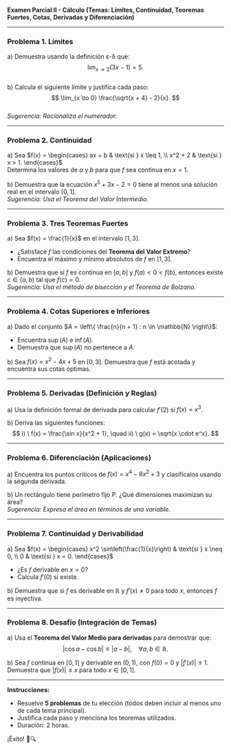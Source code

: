 **Examen Parcial II - Cálculo (Temas: Límites, Continuidad, Teoremas Fuertes, Cotas, Derivadas y Diferenciación)**  

---

### **Problema 1. Límites**  
a) Demuestra usando la definición ε-δ que:  
$$
\lim_{x \to 2} (3x - 1) = 5.
$$  
b) Calcula el siguiente límite y justifica cada paso:  
$$
\lim_{x \to 0} \frac{\sqrt{x + 4} - 2}{x}.
$$  
*Sugerencia: Racionaliza el numerador.*

---

### **Problema 2. Continuidad**  
a) Sea $f(x) = \begin{cases} 
ax + b & \text{si } x \leq 1, \\
x^2 + 2 & \text{si } x > 1.
\end{cases}$  
Determina los valores de $a$ y $b$ para que $f$ sea continua en $x = 1$.  

b) Demuestra que la ecuación $x^5 + 3x - 2 = 0$ tiene al menos una solución real en el intervalo $[0, 1]$.  
*Sugerencia: Usa el Teorema del Valor Intermedio.*

---

### **Problema 3. Tres Teoremas Fuertes**  
a) Sea $f(x) = \frac{1}{x}$ en el intervalo $[1, 3]$.  
- ¿Satisface $f$ las condiciones del **Teorema del Valor Extremo**?  
- Encuentra el máximo y mínimo absolutos de $f$ en $[1, 3]$.  

b) Demuestra que si $f$ es continua en $[a, b]$ y $f(a) < 0 < f(b)$, entonces existe $c \in (a, b)$ tal que $f(c) = 0$.  
*Sugerencia: Usa el método de bisección y el Teorema de Bolzano.*

---

### **Problema 4. Cotas Superiores e Inferiores**  
a) Dado el conjunto $A = \left\{ \frac{n}{n + 1} : n \in \mathbb{N} \right\}$:  
- Encuentra $\sup(A)$ e $\inf(A)$.  
- Demuestra que $\sup(A)$ no pertenece a $A$.  

b) Sea $f(x) = x^2 - 4x + 5$ en $[0, 3]$. Demuestra que $f$ está acotada y encuentra sus cotas óptimas.  

---

### **Problema 5. Derivadas (Definición y Reglas)**  
a) Usa la definición formal de derivada para calcular $f'(2)$ si $f(x) = x^3$.  

b) Deriva las siguientes funciones:  
$$
i) \ f(x) = \frac{\sin x}{x^2 + 1}, \quad ii) \ g(x) = \sqrt{x \cdot e^x}.
$$  

---

### **Problema 6. Diferenciación (Aplicaciones)**  
a) Encuentra los puntos críticos de $f(x) = x^4 - 8x^2 + 3$ y clasifícalos usando la segunda derivada.  

b) Un rectángulo tiene perímetro fijo $P$. ¿Qué dimensiones maximizan su área?  
*Sugerencia: Expresa el área en términos de una variable.*

---

### **Problema 7. Continuidad y Derivabilidad**  
a) Sea $f(x) = \begin{cases} 
x^2 \sin\left(\frac{1}{x}\right) & \text{si } x \neq 0, \\
0 & \text{si } x = 0.
\end{cases}$  
- ¿Es $f$ derivable en $x = 0$?  
- Calcula $f'(0)$ si existe.  

b) Demuestra que si $f$ es derivable en $\mathbb{R}$ y $f'(x) \neq 0$ para todo $x$, entonces $f$ es inyectiva.  

---

### **Problema 8. Desafío (Integración de Temas)**  
a) Usa el **Teorema del Valor Medio para derivadas** para demostrar que:  
$$
|\cos a - \cos b| \leq |a - b|, \quad \forall a, b \in \mathbb{R}.
$$  

b) Sea $f$ continua en $[0, 1]$ y derivable en $(0, 1)$, con $f(0) = 0$ y $|f'(x)| \leq 1$. Demuestra que $|f(x)| \leq x$ para todo $x \in [0, 1]$.  

---

**Instrucciones:**  
- Resuelve **5 problemas** de tu elección (todos deben incluir al menos uno de cada tema principal).  
- Justifica cada paso y menciona los teoremas utilizados.  
- Duración: 2 horas.  

¡Éxito! 📝🔍